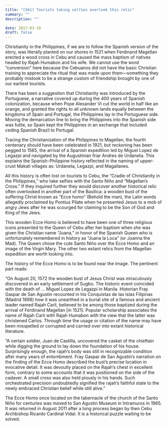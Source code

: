 ```yaml
---
title: "[561] Tourists taking selfies overlook this relic"
summary: ""
description: ""

date: 2017-03-10
draft: false
---
```


Christianity in the Philippines, if we are to follow the Spanish version of the story, was literally planted on our shores in 1521 when Ferdinand Magellan erected a wood cross in Cebu and caused the mass baptism of natives headed by Rajah Humabon and his wife. We cannot use the word “conversion” here because the Cebuanos did not have the basic Christian training to appreciate the ritual that was made upon them—something they probably mistook to be a strange custom of friendship brought by one of our earliest tourists.

There has been a suggestion that Christianity was introduced by the Portuguese, a narrative covered up during the 400 years of Spanish colonization, because when Pope Alexander VI cut the world in half like an orange, and granted the rights to all unknown lands equally between the kingdoms of Spain and Portugal, the Philippines lay in the Portuguese side. Moving the demarcation line to bring the Philippines into the Spanish side was futile, so Spain kept the Philippines in an exchange that included ceding Spanish Brazil to Portugal.

Tracing the Christianization of the Philippines to Magellan, the fourth centenary should have been celebrated in 1921, but reckoning has been pegged to 1565, the arrival of a Spanish expedition led by Miguel Lopez de Legazpi and navigated by the Augustinian friar Andres de Urdaneta. This explains the Spanish-Philippine history reflected in the naming of upper-crust Makati villages as: Urdaneta, Legazpi, and Magallanes.

All this history is often lost on tourists to Cebu, the “Cradle of Christianity in the Philippines,” who take selfies with the Santo Niño and “Magellan’s Cross.” If they inquired further they would discover another historical relic often overlooked in another part of the Basilica: a wooden bust of the suffering Christ known as “Ecce homo” (Behold the man), the Latin words allegedly proclaimed by Pontius Pilate when he presented Jesus to a mob of angry Jews after he was scourged for claiming to be the Son of God and King of the Jews.

This wooden Ecce Homo is believed to have been one of three religious icons presented to the Queen of Cebu after her baptism when she was given the Christian name “Juana,” in honor of the Spanish Queen who is unfortunately remembered in history as “Juana la Loca” (or Joanna the Mad). The Queen chose the cute Santo Niño over the Ecce Homo and an image of the Virgin Mary. The other two extant relics from the Magellan expedition are worth looking into.

The history of the Ecce Homo is to be found near the image. The pertinent part reads:

“On August 20, 1572 the wooden bust of Jesus Christ was miraculously discovered in an early settlement of Sugbo. The historic event coincided with the death of … Miguel Lopez de Legazpi in Manila. Historian Fray Gaspar de San Agustin recounted in his Conquistas de las Islas Filipinas (Madrid 1698) how it was unearthed in a burial site of a famous and ancient leader named Rajah Carli, believed to be among those baptized during the arrival of Ferdinand Magellan [in 1521]. Popular scholarship associates the name of Rajah Carli with Rajah Humabon with the view that the latter was christened Carlos. Through time the usage or citation of the name may have been misspelled or corrupted and carried over into extant historical literature.

“A certain soldier, Juan de Castilla, uncovered the casket of the chieftain while digging the ground to lay down the foundation of his house. Surprisingly enough, the rajah’s body was still in recognizable condition after many years of entombment. Fray Gaspar de San Agustin’s narration on the finding of the Ecce Homo described the bust’s precise location in evocative detail. It was devoutly placed on the Rajah’s chest in excellent form, contrary to some accounts that it was positioned on the side of the cadaver. A small cross was also held piously in his hands. Such orchestrated precision undoubtedly signified the rajah’s faithful state to the newly embraced Christian belief while still alive.”

The Ecce Homo once located on the tabernacle of the church of the Santo Niño for centuries was moved to San Agustin Museum in Intramuros in 1965. It was returned in August 2011 after a long process began by then Cebu Archbishop Ricardo Cardinal Vidal. It is a historical puzzle waiting to be solved.
